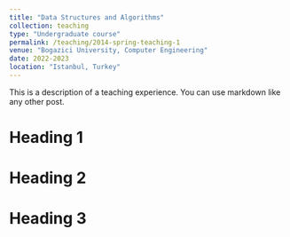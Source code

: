 ```yaml
---
title: "Data Structures and Algorithms"
collection: teaching
type: "Undergraduate course"
permalink: /teaching/2014-spring-teaching-1
venue: "Bogazici University, Computer Engineering"
date: 2022-2023
location: "Istanbul, Turkey"
---
```


This is a description of a teaching experience. You can use markdown like any other post.

Heading 1
======

Heading 2
======

Heading 3
======
